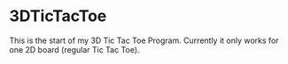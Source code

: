 # 3DTicTacToe
This is the start of my 3D Tic Tac Toe Program. Currently it only works for one 2D board (regular Tic Tac Toe).
